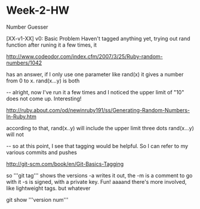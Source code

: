 Week-2-HW
=========

Number Guesser

[XX-v1-XX] v0: Basic Problem
Haven't tagged anything yet, trying out rand function
after runing it a few times, it 

http://www.codeodor.com/index.cfm/2007/3/25/Ruby-random-numbers/1042

has an answer, if I only use one parameter like rand(x) it gives a number from 0 to x. 
rand(x...y) is both

--
alright, now I've run it a few times and I noticed  the upper limit of "10" does not come up. Interesting!

http://ruby.about.com/od/newinruby191/ss/Generating-Random-Numbers-In-Ruby.htm

according to that, rand(x..y) will include the upper limit
three dots rand(x...y) will not

--
so at this point, I see that tagging would be helpful. So I can refer to my various commits and pushes

http://git-scm.com/book/en/Git-Basics-Tagging

so '''git tag''' shows the versions
-a writes it out, the -m is a comment to go with it
-s is signed, with a private key. Fun!
aaaand there's more involved, like lightweight tags. but whatever

git show '''version num'''